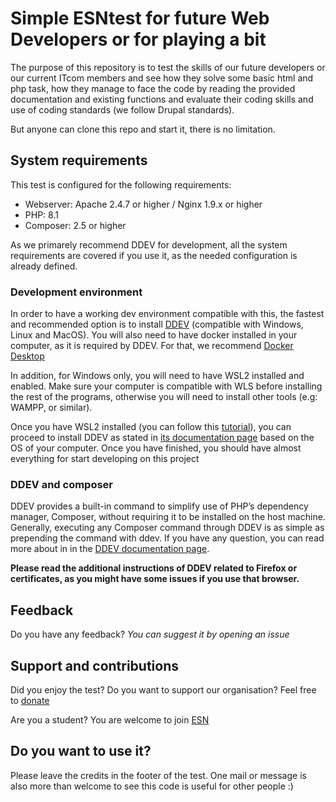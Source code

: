 # Simple ESNtest for future Web Developers or for playing a bit

The purpose of this repository is to test the skills of our future
developers or our current ITcom members and see how they solve some
basic html and php task, how they manage to face the code by reading
the provided documentation and existing functions and evaluate their
coding skills and use of coding standards (we follow Drupal standards).

But anyone can clone this repo and start it, there is no limitation.

## System requirements 

This test is configured for the following requirements:

- Webserver: Apache 2.4.7 or higher / Nginx 1.9.x or higher
- PHP: 8.1
- Composer: 2.5 or higher

As we primarely recommend DDEV for development, all the system requirements are
covered if you use it, as the needed configuration is already defined.

### Development environment 
In order to have a working dev environment compatible with this, the fastest and
recommended option is to install [DDEV](https://github.com/ddev/ddev) (compatible with Windows, Linux and MacOS).
You will also need to have docker installed in your computer, as it is required by
DDEV. For that, we recommend [Docker Desktop](https://www.docker.com/products/docker-desktop/)

In addition, for Windows only, you will need to have WSL2 installed and enabled.
Make sure your computer is compatible with WLS before installing the rest of the programs, otherwise
you will need to install other tools (e.g: WAMPP, or similar).

Once you have WSL2 installed (you can follow this [tutorial](https://learn.microsoft.com/en-us/windows/wsl/install)),
you can proceed to install DDEV as stated in [its documentation page](https://ddev.readthedocs.io/en/stable/) based
on the OS of your computer.
Once you have finished, you should have almost everything for start developing on this project

### DDEV and composer
DDEV provides a built-in command to simplify use of PHP’s dependency manager, Composer, without requiring it to be installed on the host machine. Generally, executing any Composer command through DDEV is as simple as prepending the command with ddev.
If you have any question, you can read more about in in the [DDEV documentation page](https://ddev.readthedocs.io/en/stable/users/usage/developer-tools/#ddev-and-composer).

**Please read the additional instructions of DDEV related to Firefox or certificates, as you might have some issues
if you use that browser.**

## Feedback
Do you have any feedback? *You can suggest it by opening an issue*

## Support and contributions
Did you enjoy the test? Do you want to support our organisation?
Feel free to [donate](https://donorbox.org/erasmus-student-network)

Are you a student? You are welcome to join [ESN](https://esn.org)

## Do you want to use it?
Please leave the credits in the footer of the test.
One mail or message is also more than welcome to see this code is useful for
other people :)
